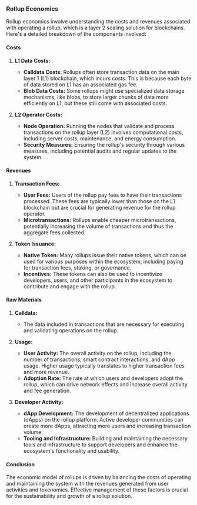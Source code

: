 ### Rollup Economics

Rollup economics involve understanding the costs and revenues associated with operating a rollup, which is a layer 2 scaling solution for blockchains. Here's a detailed breakdown of the components involved:

#### Costs

1. **L1 Data Costs:**
   - **Calldata Costs:** Rollups often store transaction data on the main layer 1 (L1) blockchain, which incurs costs. This is because each byte of data stored on L1 has an associated gas fee.
   - **Blob Data Costs:** Some rollups might use specialized data storage mechanisms, like blobs, to store larger chunks of data more efficiently on L1, but these still come with associated costs.

2. **L2 Operator Costs:**
   - **Node Operation:** Running the nodes that validate and process transactions on the rollup layer (L2) involves computational costs, including server costs, maintenance, and energy consumption.
   - **Security Measures:** Ensuring the rollup's security through various measures, including potential audits and regular updates to the system.

#### Revenues

1. **Transaction Fees:**
   - **User Fees:** Users of the rollup pay fees to have their transactions processed. These fees are typically lower than those on the L1 blockchain but are crucial for generating revenue for the rollup operator.
   - **Microtransactions:** Rollups enable cheaper microtransactions, potentially increasing the volume of transactions and thus the aggregate fees collected.

2. **Token Issuance:**
   - **Native Token:** Many rollups issue their native tokens, which can be used for various purposes within the ecosystem, including paying for transaction fees, staking, or governance.
   - **Incentives:** These tokens can also be used to incentivize developers, users, and other participants in the ecosystem to contribute and engage with the rollup.

#### Raw Materials

1. **Calldata:**
   - The data included in transactions that are necessary for executing and validating operations on the rollup.

2. **Usage:**
   - **User Activity:** The overall activity on the rollup, including the number of transactions, smart contract interactions, and dApp usage. Higher usage typically translates to higher transaction fees and more revenue.
   - **Adoption Rate:** The rate at which users and developers adopt the rollup, which can drive network effects and increase overall activity and fee generation.

3. **Developer Activity:**
   - **dApp Development:** The development of decentralized applications (dApps) on the rollup platform. Active developer communities can create more dApps, attracting more users and increasing transaction volume.
   - **Tooling and Infrastructure:** Building and maintaining the necessary tools and infrastructure to support developers and enhance the ecosystem's functionality and usability.

#### Conclusion

The economic model of rollups is driven by balancing the costs of operating and maintaining the system with the revenues generated from user activities and tokenomics. Effective management of these factors is crucial for the sustainability and growth of a rollup solution.